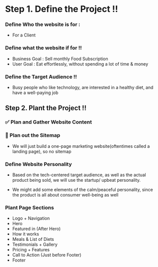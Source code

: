 # Step 1. Define the Project !!

### Define Who the website is for :

- For a Client

### Define what the website if for !!

- Business Goal : Sell monthly Food Subscription
- User Goal : Eat effortlessly, without spending a lot of time & money

### Define the Target Audience !!

- Busy people who like technology, are interested in a healthy diet, and have a well-paying job

## Step 2. Plant the Project !!

### ✅ Plan and Gather Website Content

### 🚫 Plan out the Sitemap

- We will just build a one-page marketing website(oftentimes called a landing page), so no sitemap

### Define Website Personality

- Based on the tech-centered target audience, as well as the actual product being sold, we will use the startup/ upbeat personality.

- We might add some elements of the calm/peaceful personality, since the product is all about consumer well-being as well

### Plant Page Sections

- Logo + Navigation
- Hero
- Featured in (After Hero)
- How it works
- Meals & List of Diets
- Testimonials + Gallery
- Pricing + Features
- Call to Action (Just before Footer)
- Footer
